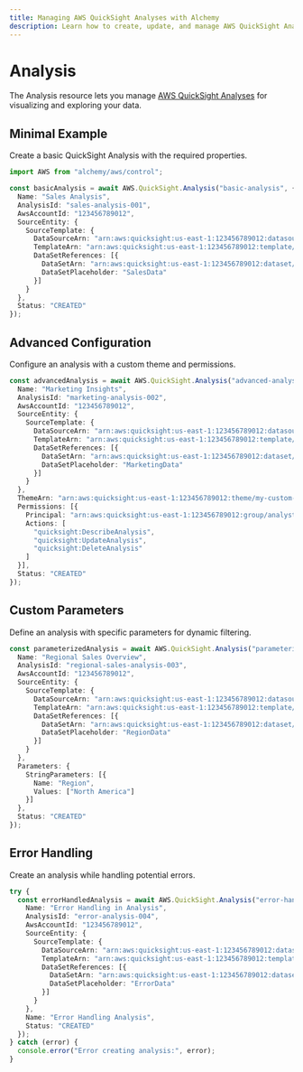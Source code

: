 ```yaml
---
title: Managing AWS QuickSight Analyses with Alchemy
description: Learn how to create, update, and manage AWS QuickSight Analyses using Alchemy Cloud Control.
---
```


# Analysis

The Analysis resource lets you manage [AWS QuickSight Analyses](https://docs.aws.amazon.com/quicksight/latest/userguide/) for visualizing and exploring your data.

## Minimal Example

Create a basic QuickSight Analysis with the required properties.

```ts
import AWS from "alchemy/aws/control";

const basicAnalysis = await AWS.QuickSight.Analysis("basic-analysis", {
  Name: "Sales Analysis",
  AnalysisId: "sales-analysis-001",
  AwsAccountId: "123456789012",
  SourceEntity: {
    SourceTemplate: {
      DataSourceArn: "arn:aws:quicksight:us-east-1:123456789012:datasource/sales-data-source",
      TemplateArn: "arn:aws:quicksight:us-east-1:123456789012:template/sales-template",
      DataSetReferences: [{
        DataSetArn: "arn:aws:quicksight:us-east-1:123456789012:dataset/sales-data-set",
        DataSetPlaceholder: "SalesData"
      }]
    }
  },
  Status: "CREATED"
});
```

## Advanced Configuration

Configure an analysis with a custom theme and permissions.

```ts
const advancedAnalysis = await AWS.QuickSight.Analysis("advanced-analysis", {
  Name: "Marketing Insights",
  AnalysisId: "marketing-analysis-002",
  AwsAccountId: "123456789012",
  SourceEntity: {
    SourceTemplate: {
      DataSourceArn: "arn:aws:quicksight:us-east-1:123456789012:datasource/marketing-data-source",
      TemplateArn: "arn:aws:quicksight:us-east-1:123456789012:template/marketing-template",
      DataSetReferences: [{
        DataSetArn: "arn:aws:quicksight:us-east-1:123456789012:dataset/marketing-data-set",
        DataSetPlaceholder: "MarketingData"
      }]
    }
  },
  ThemeArn: "arn:aws:quicksight:us-east-1:123456789012:theme/my-custom-theme",
  Permissions: [{
    Principal: "arn:aws:quicksight:us-east-1:123456789012:group/analysts",
    Actions: [
      "quicksight:DescribeAnalysis",
      "quicksight:UpdateAnalysis",
      "quicksight:DeleteAnalysis"
    ]
  }],
  Status: "CREATED"
});
```

## Custom Parameters

Define an analysis with specific parameters for dynamic filtering.

```ts
const parameterizedAnalysis = await AWS.QuickSight.Analysis("parameterized-analysis", {
  Name: "Regional Sales Overview",
  AnalysisId: "regional-sales-analysis-003",
  AwsAccountId: "123456789012",
  SourceEntity: {
    SourceTemplate: {
      DataSourceArn: "arn:aws:quicksight:us-east-1:123456789012:datasource/region-data-source",
      TemplateArn: "arn:aws:quicksight:us-east-1:123456789012:template/region-template",
      DataSetReferences: [{
        DataSetArn: "arn:aws:quicksight:us-east-1:123456789012:dataset/region-data-set",
        DataSetPlaceholder: "RegionData"
      }]
    }
  },
  Parameters: {
    StringParameters: [{
      Name: "Region",
      Values: ["North America"]
    }]
  },
  Status: "CREATED"
});
``` 

## Error Handling

Create an analysis while handling potential errors.

```ts
try {
  const errorHandledAnalysis = await AWS.QuickSight.Analysis("error-handling-analysis", {
    Name: "Error Handling in Analysis",
    AnalysisId: "error-analysis-004",
    AwsAccountId: "123456789012",
    SourceEntity: {
      SourceTemplate: {
        DataSourceArn: "arn:aws:quicksight:us-east-1:123456789012:datasource/error-data-source",
        TemplateArn: "arn:aws:quicksight:us-east-1:123456789012:template/error-template",
        DataSetReferences: [{
          DataSetArn: "arn:aws:quicksight:us-east-1:123456789012:dataset/error-data-set",
          DataSetPlaceholder: "ErrorData"
        }]
      }
    },
    Name: "Error Handling Analysis",
    Status: "CREATED"
  });
} catch (error) {
  console.error("Error creating analysis:", error);
}
```